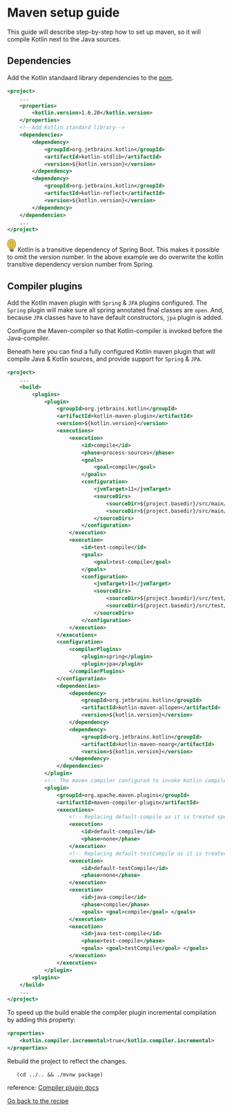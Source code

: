 # Maven setup guide

This guide will describe step-by-step how to set up maven, so it will compile Kotlin next to the Java sources. 

## Dependencies

Add the Kotlin standaard library dependencies to the [pom](../../../java-to-kotlin/pom.xml).  

````xml
<project>
    ...
    <properties>
        <kotlin.version>1.6.20</kotlin.version>
    </properties>
    <!--Add Kotlin standard library-->
    <dependencies>
        <dependency>
            <groupId>org.jetbrains.kotlin</groupId>
            <artifactId>kotlin-stdlib</artifactId>
            <version>${kotlin.version}</version>
        </dependency>
        <dependency>
            <groupId>org.jetbrains.kotlin</groupId>
            <artifactId>kotlin-reflect</artifactId>
            <version>${kotlin.version}</version>
        </dependency>
    </dependencies>
    ...
</project>
````

![light-bulb](../../sources/png/light-bulb-xs.png)
 Kotlin is a transitive dependency of Spring Boot. This makes it possible to omit the version number. In the above example we do overwrite the kotlin transitive dependency version number from Spring.

## Compiler plugins

Add the Kotlin maven plugin with ``Spring`` & ``JPA`` plugins configured. 
The `Spring` plugin will make sure all spring annotated final classes are `open`.
And, because ``JPA`` classes have to have default constructors, ``jpa`` plugin is added.

Configure the Maven-compiler so that Kotlin-compiler is invoked before the Java-compiler.

Beneath here you can find a fully configured Kotlin maven plugin that will compile Java & Kotlin sources, and provide support for `Spring` & `JPA`.


````xml
<project>
    ...
    <build>
        <plugins>
            <plugin>
                <groupId>org.jetbrains.kotlin</groupId>
                <artifactId>kotlin-maven-plugin</artifactId>
                <version>${kotlin.version}</version>
                <executions>
                    <execution>
                        <id>compile</id>
                        <phase>process-sources</phase>
                        <goals>
                            <goal>compile</goal>
                        </goals>
                        <configuration>
                            <jvmTarget>11</jvmTarget>
                            <sourceDirs>
                                <sourceDir>${project.basedir}/src/main/kotlin</sourceDir>
                                <sourceDir>${project.basedir}/src/main/java</sourceDir>
                            </sourceDirs>
                        </configuration>
                    </execution>
                    <execution>
                        <id>test-compile</id>
                        <goals>
                            <goal>test-compile</goal>
                        </goals>
                        <configuration>
                            <jvmTarget>11</jvmTarget>
                            <sourceDirs>
                                <sourceDir>${project.basedir}/src/test/kotlin</sourceDir>
                                <sourceDir>${project.basedir}/src/test/java</sourceDir>
                            </sourceDirs>
                        </configuration>
                    </execution>
                </executions>
                <configuration>
                    <compilerPlugins>
                        <plugin>spring</plugin>
                        <plugin>jpa</plugin>
                    </compilerPlugins>
                </configuration>
                <dependencies>
                    <dependency>
                        <groupId>org.jetbrains.kotlin</groupId>
                        <artifactId>kotlin-maven-allopen</artifactId>
                        <version>${kotlin.version}</version>
                    </dependency>
                    <dependency>
                        <groupId>org.jetbrains.kotlin</groupId>
                        <artifactId>kotlin-maven-noarg</artifactId>
                        <version>${kotlin.version}</version>
                    </dependency>
                </dependencies>
            </plugin>
            <!-- The maven compiler configured to invoke Kotlin compiler before the Java Compiler -->
            <plugin>
                <groupId>org.apache.maven.plugins</groupId>
                <artifactId>maven-compiler-plugin</artifactId>
                <executions>
                    <!-- Replacing default-compile as it is treated specially by maven -->
                    <execution>
                        <id>default-compile</id>
                        <phase>none</phase>
                    </execution>
                    <!-- Replacing default-testCompile as it is treated specially by maven -->
                    <execution>
                        <id>default-testCompile</id>
                        <phase>none</phase>
                    </execution>
                    <execution>
                        <id>java-compile</id>
                        <phase>compile</phase>
                        <goals> <goal>compile</goal> </goals>
                    </execution>
                    <execution>
                        <id>java-test-compile</id>
                        <phase>test-compile</phase>
                        <goals> <goal>testCompile</goal> </goals>
                    </execution>
                </executions>
            </plugin>
        <plugins>
    </build>
    ...
</project>

````

To speed up the build enable the compiler plugin incremental compilation by adding this property:

````xml
<properties>
    <kotlin.compiler.incremental>true</kotlin.compiler.incremental>
</properties>
````

Rebuild the project to reflect the changes.

```shell
   (cd ../.. && ./mvnw package)
   ```

reference: 
[Compiler plugin docs](https://kotlinlang.org/docs/maven.html#jar-file)  

[Go back to the recipe](Recipe.md)
